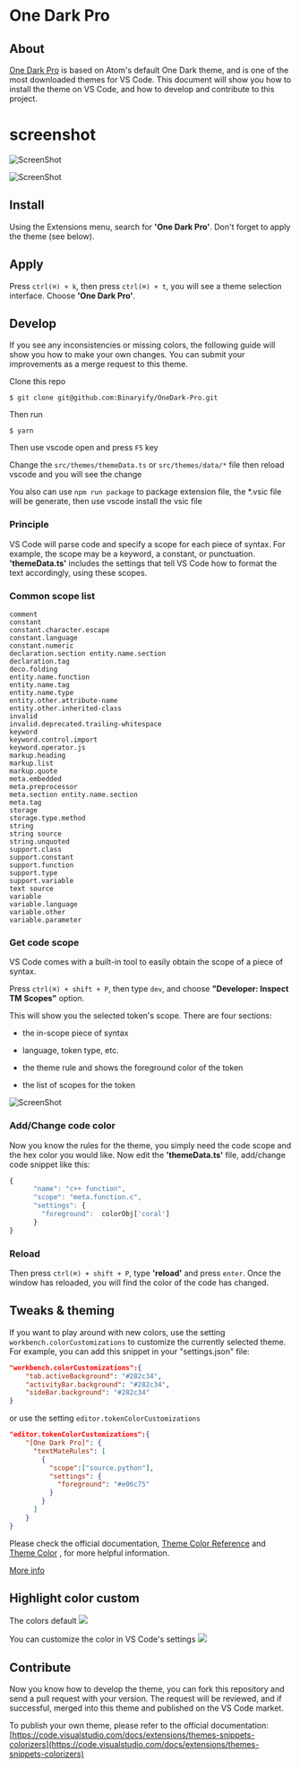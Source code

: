 # One Dark Pro

## About
[One Dark Pro](https://marketplace.visualstudio.com/items?itemName=zhuangtongfa.Material-theme) is based on Atom's default One Dark theme, and is one of the most downloaded themes for VS Code. This document will show you how to install the theme on VS Code, and how to develop and contribute to this project.
# screenshot
![ScreenShot](https://cdn.jsdelivr.net/gh/binaryify/onedark-pro/screenshots/normal.png)

![ScreenShot](https://cdn.jsdelivr.net/gh/binaryify/onedark-pro/screenshots/italic.png)
## Install
Using the Extensions menu, search for **'One Dark Pro'**. Don't forget to apply the theme (see below).

## Apply
Press `ctrl(⌘) + k`, then press `ctrl(⌘) + t`, you will see a theme selection interface. Choose **'One Dark Pro'**.

## Develop 
If you see any inconsistencies or missing colors, the following guide will show you how to make your own changes. You can submit your improvements as a merge request to this theme.

Clone this repo
```
$ git clone git@github.com:Binaryify/OneDark-Pro.git
```
Then run

```
$ yarn
```

Then use vscode open and press `F5` key

Change the `src/themes/themeData.ts` or `src/themes/data/*` file then reload vscode and you will see the change

You also can use `npm run package` to package extension file, the *.vsic file will be generate, then use vscode install the vsic file

### Principle
VS Code will parse code and specify a scope for each piece of syntax. For example, the scope may be a keyword, a constant, or punctuation. **'themeData.ts'** includes the settings that tell VS Code how to format the text accordingly, using these scopes.

### Common scope list

```
comment
constant
constant.character.escape
constant.language
constant.numeric
declaration.section entity.name.section
declaration.tag
deco.folding
entity.name.function
entity.name.tag
entity.name.type
entity.other.attribute-name
entity.other.inherited-class
invalid
invalid.deprecated.trailing-whitespace
keyword
keyword.control.import
keyword.operator.js
markup.heading
markup.list
markup.quote
meta.embedded
meta.preprocessor
meta.section entity.name.section
meta.tag
storage
storage.type.method
string
string source
string.unquoted
support.class
support.constant
support.function
support.type
support.variable
text source
variable
variable.language
variable.other
variable.parameter
```

### Get code scope
VS Code comes with a built-in tool to easily obtain the scope of a piece of syntax. 

Press `ctrl(⌘) + shift + P`, then type `dev`, and choose **"Developer: Inspect TM Scopes"** option.

This will show you the selected token's scope. There are four sections:

- the in-scope piece of syntax

- language, token type, etc.

- the theme rule and shows the foreground color of the token

- the list of scopes for the token

![ScreenShot](https://cdn.jsdelivr.net/gh/binaryify/onedark-pro/screenshots/scope.png)

### Add/Change code color
Now you know the rules for the theme, you simply need the code scope and the hex color you would like. Now edit the **'themeData.ts'** file, add/change code snippet like this:

```js
{
      "name": "c++ function",
      "scope": "meta.function.c",
      "settings": {
        "foreground":  colorObj['coral']
      }
}
```


### Reload
Then press `ctrl(⌘) + shift + P`, type **'reload'** and press `enter`. Once the window has reloaded, you will find the color of the code has changed.

## Tweaks & theming
If you want to play around with new colors, use the setting `workbench.colorCustomizations` to customize the currently selected theme.
For example, you can add this snippet in your "settings.json" file:

```json
"workbench.colorCustomizations":{
    "tab.activeBackground": "#282c34",
    "activityBar.background": "#282c34",
    "sideBar.background": "#282c34"
}
```

or use the setting `editor.tokenColorCustomizations`

```json
"editor.tokenColorCustomizations":{
    "[One Dark Pro]": {
      "textMateRules": [
        {
          "scope":["source.python"],
          "settings": {
            "foreground": "#e06c75"
          }
        }
      ]
    }
}
```

Please check the official documentation,
[Theme Color Reference](https://code.visualstudio.com/docs/getstarted/theme-color-reference) and 
[Theme Color](https://code.visualstudio.com/docs/getstarted/themes) , for more helpful information.


[More info](https://code.visualstudio.com/updates/v1_15#_user-definable-syntax-highlighting-colors)


## Highlight color custom
The colors default
![](/screenshots/color.png)

You can customize the color in VS Code's settings
![](/screenshots/colorCustom.png)

## Contribute
Now you know how to develop the theme, you can fork this repository and send a pull request with your version. The request will be reviewed, and if successful, merged into this theme and published on the VS Code market.

To publish your own theme, please refer to the official documentation: [https://code.visualstudio.com/docs/extensions/themes-snippets-colorizers](https://code.visualstudio.com/docs/extensions/themes-snippets-colorizers)  
